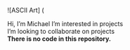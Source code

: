 ![ASCII Art] (

Hi, I’m Michael
 I’m interested in projects <br>
 I’m looking to collaborate on projects <br>
 <strong>There is no code in this repository. </strong>
<!---
gonzmichael/gonzmichael is a ✨ special ✨ repository because its `README.md` (this file) appears on your GitHub profile.
You can click the Preview link to take a look at your changes.
--->
